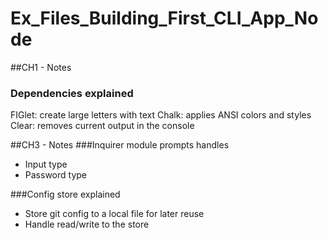 # Ex_Files_Building_First_CLI_App_Node

##CH1 - Notes
### Dependencies explained
FIGlet: create large letters with text
Chalk: applies ANSI colors and styles
Clear: removes current  output in the console

##CH3 - Notes
###Inquirer module prompts handles
- Input type 
- Password type

###Config store explained
- Store git config to a local file for later reuse
- Handle read/write to the store